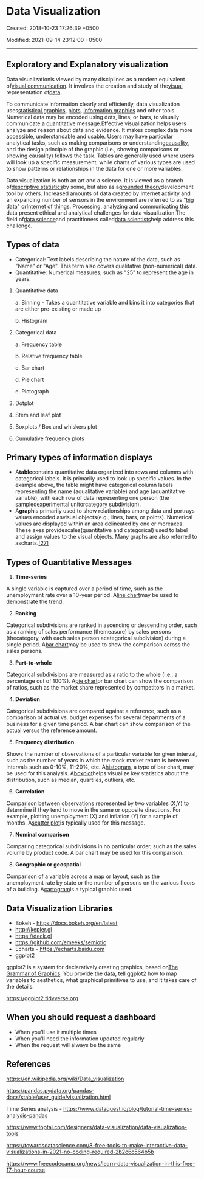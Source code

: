 # Data Visualization

Created: 2018-10-23 17:26:39 +0500

Modified: 2021-09-14 23:12:00 +0500

---

## Exploratory and Explanatory visualization

Data visualizationis viewed by many disciplines as a modern equivalent of[visual communication](https://en.wikipedia.org/wiki/Visual_communication). It involves the creation and study of the[visual](https://en.wikipedia.org/wiki/Visual_system) representation of[data](https://en.wikipedia.org/wiki/Data).

To communicate information clearly and efficiently, data visualization uses[statistical graphics](https://en.wikipedia.org/wiki/Statistical_graphics), [plots](https://en.wikipedia.org/wiki/Plot_(graphics)), [information graphics](https://en.wikipedia.org/wiki/Infographic) and other tools. Numerical data may be encoded using dots, lines, or bars, to visually communicate a quantitative message.Effective visualization helps users analyze and reason about data and evidence. It makes complex data more accessible, understandable and usable. Users may have particular analytical tasks, such as making comparisons or understanding[causality](https://en.wikipedia.org/wiki/Causality), and the design principle of the graphic (i.e., showing comparisons or showing causality) follows the task. Tables are generally used where users will look up a specific measurement, while charts of various types are used to show patterns or relationships in the data for one or more variables.

Data visualization is both an art and a science. It is viewed as a branch of[descriptive statistics](https://en.wikipedia.org/wiki/Descriptive_statistics)by some, but also as a[grounded theory](https://en.wikipedia.org/wiki/Grounded_theory)development tool by others. Increased amounts of data created by Internet activity and an expanding number of sensors in the environment are referred to as "[big data](https://en.wikipedia.org/wiki/Big_data)" or[Internet of things](https://en.wikipedia.org/wiki/Internet_of_things). Processing, analyzing and communicating this data present ethical and analytical challenges for data visualization.The field of[data science](https://en.wikipedia.org/wiki/Data_science)and practitioners called[data scientists](https://en.wikipedia.org/wiki/Data_scientists)help address this challenge.

## Types of data

- Categorical: Text labels describing the nature of the data, such as "Name" or "Age". This term also covers qualitative (non-numerical) data.
- Quantitative: Numerical measures, such as "25" to represent the age in years.

1. Quantitative data

    a.  Binning - Takes a quantitative variable and bins it into categories that are either pre-existing or made up

    b.  Histogram

2. Categorical data

    a.  Frequency table

    b.  Relative frequency table

    c.  Bar chart

    d.  Pie chart

    e.  Pictograph

3. Dotplot

4. Stem and leaf plot

5. Boxplots / Box and whiskers plot

6. Cumulative frequency plots

## Primary types of information displays

- A**table**contains quantitative data organized into rows and columns with categorical labels. It is primarily used to look up specific values. In the example above, the table might have categorical column labels representing the name (aqualitative variable) and age (aquantitative variable), with each row of data representing one person (the sampledexperimental unitorcategory subdivision).
- A**graph**is primarily used to show relationships among data and portrays values encoded asvisual objects(e.g., lines, bars, or points). Numerical values are displayed within an area delineated by one or moreaxes. These axes providescales(quantitative and categorical) used to label and assign values to the visual objects. Many graphs are also referred to ascharts.[[27]](https://en.wikipedia.org/wiki/Data_visualization#cite_note-27)

## Types of Quantitative Messages

1. **Time-series**

A single variable is captured over a period of time, such as the unemployment rate over a 10-year period. A[line chart](https://en.wikipedia.org/wiki/Line_chart)may be used to demonstrate the trend.

2. **Ranking**

Categorical subdivisions are ranked in ascending or descending order, such as a ranking of sales performance (themeasure) by sales persons (thecategory, with each sales person acategorical subdivision) during a single period. A[bar chart](https://en.wikipedia.org/wiki/Bar_chart)may be used to show the comparison across the sales persons.

3. **Part-to-whole**

Categorical subdivisions are measured as a ratio to the whole (i.e., a percentage out of 100%). A[pie chart](https://en.wikipedia.org/wiki/Pie_chart)or bar chart can show the comparison of ratios, such as the market share represented by competitors in a market.

4. **Deviation**

Categorical subdivisions are compared against a reference, such as a comparison of actual vs. budget expenses for several departments of a business for a given time period. A bar chart can show comparison of the actual versus the reference amount.

5. **Frequency distribution**

Shows the number of observations of a particular variable for given interval, such as the number of years in which the stock market return is between intervals such as 0-10%, 11-20%, etc. A[histogram](https://en.wikipedia.org/wiki/Histogram), a type of bar chart, may be used for this analysis. A[boxplot](https://en.wikipedia.org/wiki/Boxplot)helps visualize key statistics about the distribution, such as median, quartiles, outliers, etc.

6. **Correlation**

Comparison between observations represented by two variables (X,Y) to determine if they tend to move in the same or opposite directions. For example, plotting unemployment (X) and inflation (Y) for a sample of months. A[scatter plot](https://en.wikipedia.org/wiki/Scatter_plot)is typically used for this message.

7. **Nominal comparison**

Comparing categorical subdivisions in no particular order, such as the sales volume by product code. A bar chart may be used for this comparison.

8. **Geographic or geospatial**

Comparison of a variable across a map or layout, such as the unemployment rate by state or the number of persons on the various floors of a building. A[cartogram](https://en.wikipedia.org/wiki/Cartogram)is a typical graphic used.

## Data Visualization Libraries

- Bokeh - <https://docs.bokeh.org/en/latest>
- <http://kepler.gl>
- <https://deck.gl>
- <https://github.com/emeeks/semiotic>
- Echarts - <https://echarts.baidu.com>
- ggplot2

ggplot2 is a system for declaratively creating graphics, based on[The Grammar of Graphics](http://amzn.to/2ef1eWp). You provide the data, tell ggplot2 how to map variables to aesthetics, what graphical primitives to use, and it takes care of the details.

<https://ggplot2.tidyverse.org>

## When you should request a dashboard

- When you'll use it multiple times
- When you'll need the information updated regularly
- When the request will always be the same

## References

<https://en.wikipedia.org/wiki/Data_visualization>

<https://pandas.pydata.org/pandas-docs/stable/user_guide/visualization.html>

Time Series analysis - <https://www.dataquest.io/blog/tutorial-time-series-analysis-pandas>

<https://www.toptal.com/designers/data-visualization/data-visualization-tools>

<https://towardsdatascience.com/8-free-tools-to-make-interactive-data-visualizations-in-2021-no-coding-required-2b2c6c564b5b>

<https://www.freecodecamp.org/news/learn-data-visualization-in-this-free-17-hour-course>
